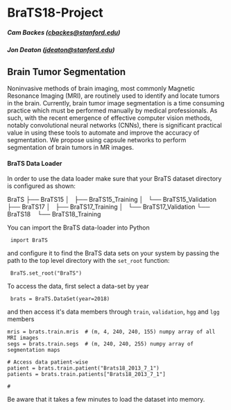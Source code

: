 # BraTS18-Project

##### Cam Backes (cbackes@stanford.edu)
##### Jon Deaton (jdeaton@stanford.edu)

## Brain Tumor Segmentation
Noninvasive methods of brain imaging, most commonly Magnetic Resonance Imaging (MRI), are routinely
used to identify and locate tumors in the brain. Currently, brain tumor image segmentation is a 
time consuming practice which must be performed manually by medical professionals. As such, with
the recent emergence of effective computer vision methods, notably convolutional neural networks 
(CNNs), there is significant practical value in using these tools to automate and improve the 
accuracy of segmentation. We propose using capsule networks to perform segmentation of brain 
tumors in MR images.




#### BraTS Data Loader


In order to use the data loader make sure that your BraTS dataset directory is configured as shown:

BraTS
├── BraTS15
│   ├── BraTS15_Training
│   └── BraTS15_Validation
├── BraTS17
│   ├── BraTS17_Training
│   └── BraTS17_Validation
└── BraTS18
    └── BraTS18_Training
 
 
 You can import the BraTS data-loader into Python
 
     import BraTS
 
 and configure it to find the BraTS data sets on your system by passing the path to the top level directory with the `set_root` function:
 
     BraTS.set_root("BraTS")
 
 To access the data, first select a data-set by year
 
     brats = BraTS.DataSet(year=2018)
 
 and then access it's data members through `train`, `validation`, `hgg` and `lgg` members
 
    mris = brats.train.mris  # (m, 4, 240, 240, 155) numpy array of all MRI images
    segs = brats.train.segs  # (m, 240, 240, 255) numpy array of segmentation maps
    
    # Access data patient-wise
    patient = brats.train.patient("Brats18_2013_7_1")
    patients = brats.train.patients["Brats18_2013_7_1"]
    
    # 
    
 Be aware that it takes a few minutes to load the dataset into memory.
 